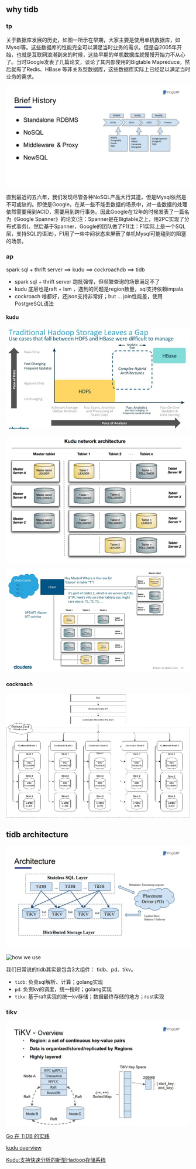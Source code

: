 ## why tidb

### tp

关于数据库发展的历史，如图一所示在早期，大家主要是使用单机数据库，如Mysql等。这些数据库的性能完全可以满足当时业务的需求。但是自2005年开始，也就是互联网浪潮到来的时候，这些早期的单机数据库就慢慢开始力不从心了。当时Google发表了几篇论文，谈论了其内部使用的Bigtable Mapreduce。然后就有了Redis、HBase 等非关系型数据库，这些数据库实际上已经足以满足当时业务的需求。

![newsql history](newsql_history_brief.jpeg)

直到最近的五六年，我们发现尽管各种NoSQL产品大行其道，但是Mysql依然是不可或缺的。即使是Google，在某一些不能丢数据的场景中，对一些数据的处理依然需要用到ACID，需要用到跨行事务。因此Google在12年的时候发表了一篇名为《Google Spanner》的论文(注：Spanner是在Bigtable之上，用2PC实现了分布式事务)。然后基于Spanner，Google的团队做了F1(注：F1实际上是一个SQL层，支持SQL的语法)，F1用了一些中间状态来屏蔽了单机Mysql可能碰到的阻塞的场景。

### ap

spark sql + thrift server ==> kudu ==> cockroachdb ==> tidb

* spark sql + thrift server 跑批强悍，但频繁查询的场景满足不了
* kudu 底层也是raft + lsm ，遇到的问题是region数量，sql支持依赖impala
* cockroach 啥都好，还json支持非常好；but ... join性能差，使用PostgreSQL语法

#### kudu
![kudu position](../kudu/kudu_hdfs_hbase.jpg)


![kudu architecture](../kudu/kudu_architecture.png)

![how kudu write data](../kudu/kudu_write_data.jpeg)

#### cockroach

![cockroach db](../cockroachdb/media/architecture.png)

## tidb architecture

![tidb all architecture](tidb_all_architecture.jpeg)

![how we use](tidb_all_architecture.png)

我们日常说的tidb其实是包含3大组件： tidb、pd、tikv。

* `tidb`: 负责sql解析、计算；golang实现
* `pd`: 负责kv的调度，统一授时；golang实现
* `tikv`: 基于raft实现的统一kv存储；数据最终存储的地方；rust实现

### tikv

![tikv overview](tikv_overview.jpeg)



[Go 在 TiDB 的实践](http://www.sohu.com/a/220085058_657921)

[kudu overview](https://kudu.apache.org/overview.html)

[Kudu:支持快速分析的新型Hadoop存储系统](https://bigdata.163.com/product/article/1)